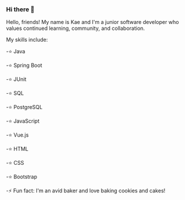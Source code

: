 ### Hi there 👋

<!--
**kae-bon/kae-bon** is a ✨ _special_ ✨ repository because its `README.md` (this file) appears on your GitHub profile.

Here are some ideas to get you started:

- 🔭 I’m currently working on ...
- 🌱 I’m currently learning ...
- 👯 I’m looking to collaborate on ...
- 🤔 I’m looking for help with ...
- 💬 Ask me about ...
- 📫 How to reach me: ...
- 😄 Pronouns: ...
- ⚡ Fun fact: ...
-->

Hello, friends! My name is Kae and I'm a junior software developer who values continued learning, community, and collaboration.

My skills include:

-⭐ Java

-⭐ Spring Boot

-⭐ JUnit

-⭐ SQL

-⭐ PostgreSQL

-⭐ JavaScript

-⭐ Vue.js

-⭐ HTML

-⭐ CSS

-⭐ Bootstrap
 

-⚡ Fun fact: I'm an avid baker and love baking cookies and cakes!
